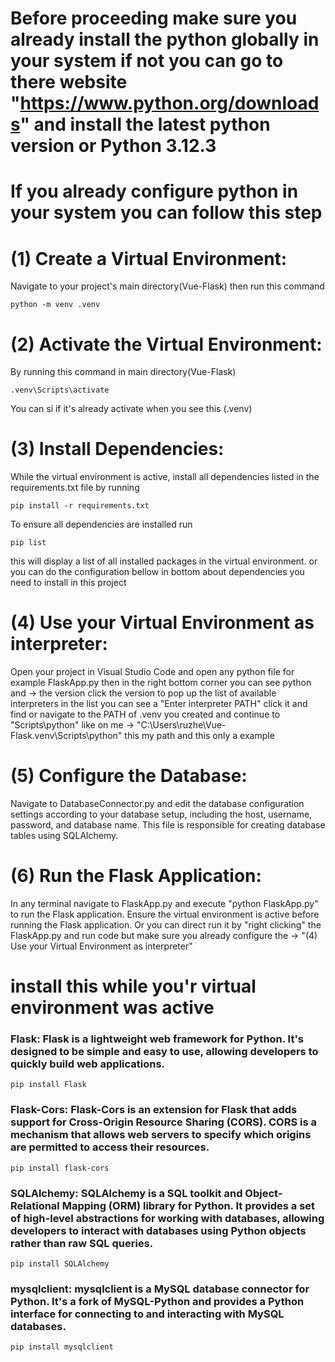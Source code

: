 # Before proceeding make sure you already install the python globally in your system if not you can go to there website "https://www.python.org/downloads" and install the latest python version or Python 3.12.3 

# If you already configure python in your system you can follow this step

# (1) Create a Virtual Environment: 
Navigate to your project's main directory(Vue-Flask) then run this command 
```
python -m venv .venv
```

# (2) Activate the Virtual Environment: 
By running this command in main directory(Vue-Flask)
``` 
.venv\Scripts\activate
```
You can si if it's already activate when you see this (.venv)

# (3) Install Dependencies: 
While the virtual environment is active, install all dependencies listed in the requirements.txt file by running 
```
pip install -r requirements.txt 
```
To ensure all dependencies are installed run 
```
pip list
```
this will display a list of all installed packages in the virtual environment.
or you can do the configuration bellow in bottom about dependencies you need to install in this project

# (4) Use your Virtual Environment as interpreter: 
Open your project in Visual Studio Code and open any python file for example FlaskApp.py then in the 
right bottom corner you can see python and -> the version click the version to pop up the list of available interpreters in the list you can see a "Enter interpreter PATH" click it and find or navigate to the PATH of .venv you created and continue to "Scripts\python" like on me 
-> "C:\Users\ruzhe\Vue-Flask\.venv\Scripts\python" 
this my path and this only a example

# (5) Configure the Database: 
Navigate to DatabaseConnector.py and edit the database configuration settings according to your database setup, including the host, username, password, and database name. This file is responsible for creating database tables using SQLAlchemy. 

# (6) Run the Flask Application: 
In any terminal navigate to FlaskApp.py and execute "python FlaskApp.py" to run the Flask application. Ensure the virtual environment is active before running the Flask application. 
Or you can direct run it by "right clicking" the FlaskApp.py and run code but make sure you already configure the -> "(4) Use your Virtual Environment as interpreter" 


# install this while you'r virtual environment was active

### Flask: Flask is a lightweight web framework for Python. It's designed to be simple and easy to use, allowing developers to quickly build web applications.
```
pip install Flask
```
### Flask-Cors: Flask-Cors is an extension for Flask that adds support for Cross-Origin Resource Sharing (CORS). CORS is a mechanism that allows web servers to specify which origins are permitted to access their resources.
```
pip install flask-cors
```
### SQLAlchemy: SQLAlchemy is a SQL toolkit and Object-Relational Mapping (ORM) library for Python. It provides a set of high-level abstractions for working with databases, allowing developers to interact with databases using Python objects rather than raw SQL queries.
```
pip install SQLAlchemy
```
### mysqlclient: mysqlclient is a MySQL database connector for Python. It's a fork of MySQL-Python and provides a Python interface for connecting to and interacting with MySQL databases.
```
pip install mysqlclient
```

